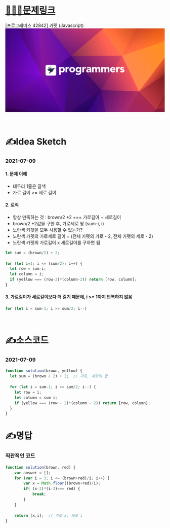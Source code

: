 # [👩🏻‍💻문제링크](https://programmers.co.kr/learn/courses/30/lessons/42842)

[프로그래머스 42842] 카펫 (Javascript)
[![프로그래머스](../프로그래머스표지.png)](https://programmers.co.kr/learn/courses/30/lessons/42842)

<br>

# ✍️Idea Sketch

### **2021-07-09**

#### 1. 문제 이해
- 테두리 1줄은 갈색
- 가로 길이 >= 세로 길이


#### 2. 로직 
- 항상 만족하는 것 : brown/2 +2 === 가로길이 + 세로길이 
- brown/2 +2값을 구한 후, 가로세로 쌍 (sum-i, i)
- 노란색 카펫을 모두 사용할 수 있는가?
- 노란색 카펫의 가로세로 길이 = (전체 카펫의 가로 - 2, 전체 카펫의 세로 - 2)
- 노란색 카펫의 가로길이 x 세로길이를 구하면 됨

```javascript
let sum = (brown/2) + 2;

for (let i=1; i <= (sum/2); i++) {
  let row = sum-i;
  let column = i;
  if (yellow === (row-2)*(column-2)) return [row, column];
}

```

#### 3. 가로길이가 세로길이보다 더 길기 때문에, i >= 1까지 반복하지 않음
```javascript
for (let i = sum-1; i >= sum/2; i--) 
```

<br>

# ✍️소스코드

### **2021-07-09**

```javascript
function solution(brown, yellow) {
  let sum = (brown / 2) + 2;  // 가로, 세로의 합

  for (let i = sum-1; i >= sum/2; i--) {
    let row = i;
    let column = sum-i;
    if (yellow === (row - 2)*(column - 2)) return [row, column];
  }
}
```

# ✍️명답

### **직관적인 코드**

```javascript
function solution(brown, red) {
    var answer = [];
    for (var i = 3; i <= (brown+red)/i; i++) {
        var x = Math.floor((brown+red)/i);
        if( (x-2)*(i-2)=== red) {
            break;
        }
    }

    return [x,i];  // 가로 x, 세로 i
}
```